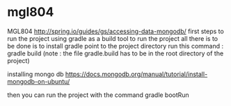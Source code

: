 # mgl804
MGL804
http://spring.io/guides/gs/accessing-data-mongodb/ first steps to run the project using gradle as a build tool to run the project all 
there is to be done is to install gradle
point to the project directory
run this command : gradle build (note : the file gradle.build has to be in the root directory of the project)

installing mongo db 
https://docs.mongodb.org/manual/tutorial/install-mongodb-on-ubuntu/

then you can run the project with the command
gradle bootRun


